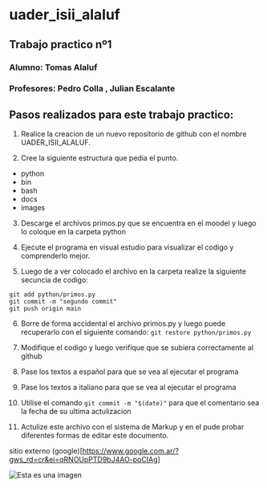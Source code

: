 # uader_isii_alaluf

## Trabajo practico nº1

### Alumno: Tomas Alaluf

### Profesores: Pedro Colla , Julian Escalante


## Pasos realizados para este trabajo practico:

1. Realice la creacion de un nuevo repositorio de github con el nombre UADER_ISII_ALALUF.

2. Cree la siguiente estructura que pedia el punto.

  * python
  * bin
  * bash
  * docs
  * images

3. Descarge el archivos primos.py que se encuentra en el moodel y luego lo coloque en la carpeta python

4. Ejecute el programa en visual estudio para visualizar el codigo y comprenderlo mejor.
5. Luego de a ver colocado el archivo en la carpeta realize la siguiente secuncia de codigo:
  ```
  git add python/primos.py
  git commit -m "segundo commit"
  git push origin main
  ```
  
6. Borre de forma accidental el archivo primos.py y luego puede recuperarlo con el siguiente comando:
  `git restore python/primos.py`

7. Modifique el codigo y luego verifique que se subiera correctamente al github

8. Pase los textos a español para que se vea al ejecutar el programa

9. Pase los textos a italiano para que se vea al ejecutar el programa

10. Utilise el comando `git commit -m "$(date)"` para que el comentario sea la fecha de su ultima actulizacion

11. Actulize este archivo con el sistema de Markup y en el pude probar diferentes formas de editar este documento.

sitio externo (google)[https://www.google.com.ar/?gws_rd=cr&ei=qRNOUpPTD9bJ4AO-poCIAg]

![Esta es una imagen](https://www.google.com.ar/url?sa=i&url=http%3A%2F%2Ffcyt.uader.edu.ar%2Fweb%2Fnode%2F4344&psig=AOvVaw3JGZsvswnjRJL2raQNuni6&ust=1649382371208000&source=images&cd=vfe&ved=0CAoQjRxqFwoTCLiH66XqgPcCFQAAAAAdAAAAABAD)
